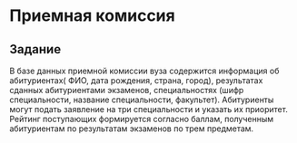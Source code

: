 # Приемная комиссия

## Задание

В базе данных приемной комиссии вуза содержится информация об абитуриентах( ФИО, дата рождения, страна, город), результатах сданных
абитуриентами экзаменов, специальностях (шифр специальности, название
специальности, факультет). Абитуриенты могут подать заявление на три
специальности и указать их приоритет. Рейтинг поступающих формируется
согласно баллам, полученным абитуриентам по результатам экзаменов по трем
предметам.
